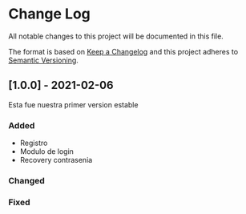 # Change Log
All notable changes to this project will be documented in this file.
 
The format is based on [Keep a Changelog](http://keepachangelog.com/)
and this project adheres to [Semantic Versioning](http://semver.org/).
 
## [1.0.0] - 2021-02-06
  
Esta fue nuestra primer version estable 

### Added
 - Registro
 - Modulo de login
 - Recovery contrasenia

### Changed
  
### Fixed
 
